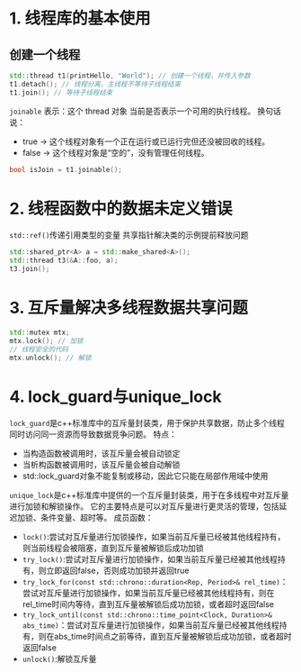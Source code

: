 # 1. 线程库的基本使用
## 创建一个线程
```c++
std::thread t1(printHello, "World"); // 创建一个线程，并传入参数
t1.detach(); // 线程分离，主线程不等待子线程结束
t1.join(); // 等待子线程结束
```
`joinable` 表示：这个 thread 对象 当前是否表示一个可用的执行线程。
换句话说：
- true → 这个线程对象有一个正在运行或已运行完但还没被回收的线程。
- false → 这个线程对象是“空的”，没有管理任何线程。
```c++
bool isJoin = t1.joinable(); 
```
# 2. 线程函数中的数据未定义错误
`std::ref()`传递引用类型的变量
共享指针解决类的示例提前释放问题
```c++
std::shared_ptr<A> a = std::make_shared<A>();
std::thread t3(&A::foo, a);
t3.join();
```
# 3. 互斥量解决多线程数据共享问题
```c++
std::mutex mtx;
mtx.lock(); // 加锁
// 线程安全的代码
mtx.unlock(); // 解锁
```
# 4. lock_guard与unique_lock
`lock_guard`是c++标准库中的互斥量封装类，用于保护共享数据，防止多个线程同时访问同一资源而导致数据竞争问题。
特点：
- 当构造函数被调用时，该互斥量会被自动锁定
- 当析构函数被调用时，该互斥量会被自动解锁
- std::lock_guard对象不能复制或移动，因此它只能在局部作用域中使用

`unique_lock`是c++标准库中提供的一个互斥量封装类，用于在多线程中对互斥量进行加锁和解锁操作。
它的主要特点是可以对互斥量进行更灵活的管理，包括延迟加锁、条件变量、超时等。
成员函数：
- `lock()`:尝试对互斥量进行加锁操作，如果当前互斥量已经被其他线程持有，则当前线程会被阻塞，直到互斥量被解锁后成功加锁
- `try_lock()`:尝试对互斥量进行加锁操作，如果当前互斥量已经被其他线程持有，则立即返回false，否则成功加锁并返回true
- `try_lock_for(const std::chrono::duration<Rep, Period>& rel_time)`：尝试对互斥量进行加锁操作，如果当前互斥量已经被其他线程持有，则在rel_time时间内等待，直到互斥量被解锁后成功加锁，或者超时返回false
- `try_lock_until(const std::chrono::time_point<Clock, Duration>& abs_time)`：尝试对互斥量进行加锁操作，如果当前互斥量已经被其他线程持有，则在abs_time时间点之前等待，直到互斥量被解锁后成功加锁，或者超时返回false
- `unlock()`:解锁互斥量